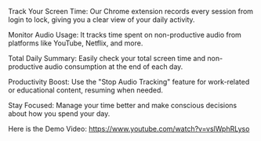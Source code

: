 Track Your Screen Time: Our Chrome extension records every session from login to lock, giving you a clear view of your daily activity.

Monitor Audio Usage: It tracks time spent on non-productive audio from platforms like YouTube, Netflix, and more.

Total Daily Summary: Easily check your total screen time and non-productive audio consumption at the end of each day.

Productivity Boost: Use the "Stop Audio Tracking" feature for work-related or educational content, resuming when needed.

Stay Focused: Manage your time better and make conscious decisions about how you spend your day.

Here is the Demo Video: https://www.youtube.com/watch?v=vslWphRLyso